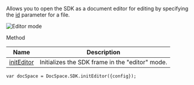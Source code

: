 Allows you to open the SDK as a document editor for editing by specifying the [id](/docspace/jssdk/config#id) parameter for a file.

![Editor mode](/docspace/editor-mode.png)

Method

| Name                                             | Description                                     |
| ------------------------------------------------ | ----------------------------------------------- |
| [initEditor](/docspace/jssdk/methods#initEditor) | Initializes the SDK frame in the "editor" mode. |

```
var docSpace = DocSpace.SDK.initEditor({config});
```
